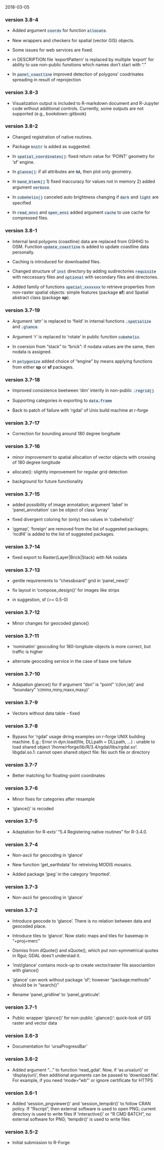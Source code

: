 2018-03-05

<style>
   code,
   kbd,
   pre {
     font-family: Cousine, Consolas, Menlo, "Liberation Mono", Courier, monospace;
     font-weight: regular;
     line-height: 115%;
     font-size: 90%;
     background-color: #E6F1FF;
   }
</style>

### version 3.8-4

  - Added argument `coords` for function `allocate`.

  - New wrappers and checkers for spatial (vector GIS) objects.

  - Some issues for web services are fixed.

  - in DESCRIPTION file ‘exportPattern’ is replaced by multiple ‘export’
    for ability to use non-public funstions which names don’t start with
    “.”

  - In `panel_coastline` improved detection of polygons’ coodrinates
    spreading in result of reprojection

### version 3.8-3

  - Visualization output is included to R-markdown document and
    R-Jupyter code without additional controls. Currently, some outputs
    are not supported (e.g., bookdown::gitbook)

### version 3.8-2

  - Changed registration of native routines.

  - Package `knitr` is added as suggested.

  - In `spatial_coordinates()`: fixed return value for ‘POINT’ geometry
    for ‘sf’ engine.

  - In `glance()`: if all attributes are `NA`, then plot only geometry.

  - In `band_blank()` 1) fixed inaccuracy for values not in memory 2)
    added argument `verbose`.

  - In `cubehelix()` canceled auto brightness changing if `dark` and
    `light` are specified

  - In `read_envi` and `open_envi` added argument `cache` to use cache
    for compressed files.

### version 3.8-1

  - Internal land polygons (coastline) data are replaced from GSHHG to
    OSM. Function `update_coastline` is added to update coastline data
    personally.

  - Caching is introduced for downloaded files.

  - Changed structure of `inst` directory by adding sudirectories
    `requisite` with neccessary files and `optional` with secondary
    files and directories.

  - Added family of functions `spatial_xxxxxxx` to retrieve properties
    from non-raster spatial objects: simple features (package **sf**)
    and Spatial abstract class (package **sp**).

### version 3.7-19

  - Argument ‘attr’ is replaced to ‘field’ in internal functions
    `.spatialize` and `.glance`.

  - Argument ‘r’ is replaced to ‘rotate’ in public function `cubehelix`.

  - In coersion from “stack” to “brick”: if nodata values are the same,
    then nodata is assigned.

  - in `polygonize` added choice of “engine” by means applying functions
    from either **sp** or **sf** packages.

### version 3.7-18

  - Improved consistence beetween ‘dim’ interity in non-public
    `.regrid()`

  - Supporting categories in exporting to `data.frame`

  - Back to patch of failure with ‘rgdal’ of Unix build machine at
    r-forge

### version 3.7-17

  - Correction for bounding around 180 degree longitude

### version 3.7-16

  - minor improvement to spatial allocation of vector objects with
    crossing of 180 degree longitude

  - allocate(): slightly improvement for regular grid detection

  - background for future functionality

### version 3.7-15

  - added possibility of image annotation; argument ‘label’ in
    ‘panel\_annotation’ can be object of class ‘array’

  - fixed divergent coloring for (only) two values in ‘cubehelix()’

  - ‘ggmap’, ‘foreign’ are removed from the list of suggested packages;
    ‘ncdf4’ is added to the list of suggested packages.

### version 3.7-14

  - fixed export to Raster(Layer|Brick|Stack) with NA nodata

### version 3.7-13

  - gentle requirements to “chessboard” grid in ‘panel\_new()’

  - fix layout in ‘compose\_design()’ for images like strips

  - in suggestion, sf (\>= 0.5-0)

### version 3.7-12

  - Minor changes for geocoded glance()

### version 3.7-11

  - ‘nominatim’ geocoding for 180-longitute-objects is more correct, but
    traffic is higher

  - alternate geocoding service in the case of base one failure

### version 3.7-10

  - Adapation glance() for if argument “dsn” is “point” ‘c(lon,lat)’ and
    “boundary” ‘c(minx,miny,maxx,maxy)’

### version 3.7-9

  - Vectors without data table - fixed

### version 3.7-8

  - Bypass for ‘rgdal’ usage diring examples on r-forge UNIX building
    machine. E.g.: Error in dyn.load(file, DLLpath = DLLpath, …) :
    unable to load shared object
    ‘/home/rforge/lib/R/3.4/rgdal/libs/rgdal.so’: libgdal.so.1: cannot
    open shared object file: No such file or directory

### version 3.7-7

  - Better matching for floating-point coordinates

### version 3.7-6

  - Minor fixes for categories after resample

  - ‘glance()’ is recoded

### version 3.7-5

  - Adaptation for R-exts’ “5.4 Registering native routines” for
    R-3.4.0.

### version 3.7-4

  - Non-ascii for geocoding in ‘glance’

  - New function ‘get\_earthdata’ for retreiving MODIS mosaics.

  - Added package ‘jpeg’ in the category ‘Imported’.

### version 3.7-3

  - Non-ascii for geocoding in ‘glance’

### version 3.7-2

  - Introduce geocode to ‘glance’. There is no relation between data and
    geocoded place.

  - Introduce tiles to ‘glance’. Now static maps and tiles for basemap
    in “+proj=merc”

  - Dismiss from dQuote() and sQuote(), which put non-symmetrical quotes
    in Rgui; GDAL does’t understad it.

  - ‘inst/glance’ contains mock-up to create vector/raster file
    associantion with glance()

  - ‘glance’ can work without package ‘sf’; however “package:methods”
    should be in “search()”

  - Rename ‘panel\_gridline’ to ‘panel\_graticule’.

### version 3.7-1

  - Public wrapper ‘glance()’ for non-public ‘.glance()’: quick-look of
    GIS raster and vector data

### version 3.6-3

  - Documentation for ‘ursaProgressBar’

### version 3.6-2

  - Added argument “…” to function ‘read\_gdal’. Now, if ‘as.ursa(uri)’
    or ‘display(uri)’, then additional arguments can be passed to
    ‘download.file’. For example, if you need ‘mode=“wb”’ or ignore
    certificate for HTTPS

### version 3.6-1

  - Added ‘session\_pngviewer()’ and ‘session\_tempdir()’ to follow CRAN
    policy. If “Rscript”, then external software is used to open PNG;
    current directory is used to write files If ‘interactive()’ or “R
    CMD BATCH”, no external software for PNG; ‘tempdir()’ is used to
    write files

### version 3.5-2

  - Initial submission to R-Forge
